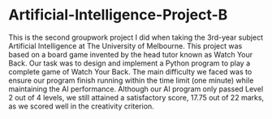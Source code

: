 # Artificial-Intelligence-Project-B

This is the second groupwork project I did when taking the 3rd-year subject Artificial Intelligence at The University of Melbourne. This project was based on a board game invented by the head tutor known as Watch Your Back. Our task was to design and implement a Python program to play a complete game of Watch Your Back. The main difficulty we faced was to ensure our program finish running within the time limit (one minute) while maintaining the AI performance. Although our AI program only passed Level 2 out of 4 levels, we still attained a satisfactory score, 17.75 out of 22 marks, as we scored well in the creativity criterion. 
